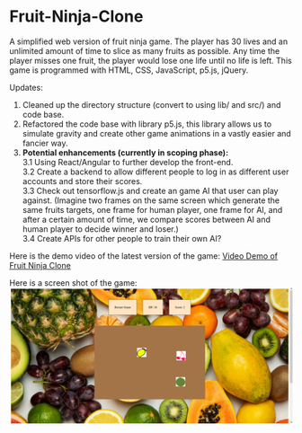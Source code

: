 # Fruit-Ninja-Clone

A simplified web version of fruit ninja game.
The player has 30 lives and an unlimited amount of time to slice as many fruits as possible.
Any time the player misses one fruit, the player would lose one life until no life is left.
This game is programmed with HTML, CSS, JavaScript, p5.js, jQuery.

Updates: 
1. Cleaned up the directory structure (convert to using lib/ and src/) and code base.
2. Refactored the code base with library p5.js, this library allows us to simulate gravity and create other game animations in a vastly easier and fancier way.
3. **Potential enhancements (currently in scoping phase):** \
  3.1 Using React/Angular to further develop the front-end. \
  3.2 Create a backend to allow different people to log in as different user accounts and store their scores. \
  3.3 Check out tensorflow.js and create an game AI that user can play against. (Imagine two frames on the same screen which generate the same fruits targets, one frame for human    player, one frame for AI, and after a certain amount of time, we compare scores between AI and human player to decide winner and loser.) \
  3.4 Create APIs for other people to train their own AI?



Here is the demo video of the latest version of the game:
[Video Demo of Fruit Ninja Clone](https://youtu.be/QpzxffVsWHg)

Here is a screen shot of the game:
![](demo_pics/Screenshot_1.png)
